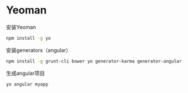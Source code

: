 # Yeoman

安装Yeoman

```bash
npm install -g yo
```

安装generators（angular）

```bash
npm install -g grunt-cli bower yo generator-karma generator-angular
```

生成angular项目

```bash
yo angular myapp
```


